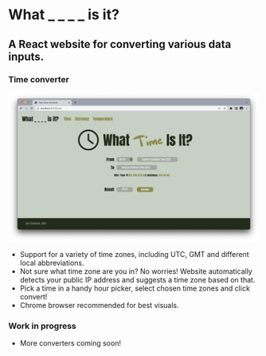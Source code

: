 # What _ _ _ _ is it?
## A React website for converting various data inputs.

### Time converter
![Time converter example](./images/time-zone-converter-example.png)

- Support for a variety of time zones, including UTC, GMT and different local abbreviations.
- Not sure what time zone are you in? No worries! Website automatically detects your public IP address and suggests a time zone based on that.
- Pick a time in a handy hour picker, select chosen time zones and click convert!
- Chrome browser recommended for best visuals.

### Work in progress
- More converters coming soon!